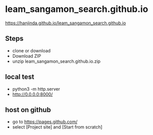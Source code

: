 # leam_sangamon_search.github.io
https://hanjinda.github.io/leam_sangamon_search.github.io

## Steps
- clone or download
- Download ZIP
- unzip leam_sangamon_search.github.io.zip

## local test
- python3 -m http.server
- http://0.0.0.0:8000/

## host on github 
- go to https://pages.github.com/
- select [Project site] and [Start from scratch] 
